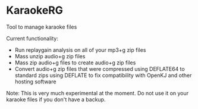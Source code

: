 # KaraokeRG
Tool to manage karaoke files

Current functionality:
* Run replaygain analysis on all of your mp3+g zip files
* Mass unzip audio+g zip files
* Mass zip audio+g files to create audio+g zip files
* Convert audio+g zip files that were compressed using DEFLATE64 to standard zips using DEFLATE to fix compatibility with OpenKJ and other hosting software

Note: This is very much experimental at the moment. Do not use it on your karaoke files if you don't have a backup.
